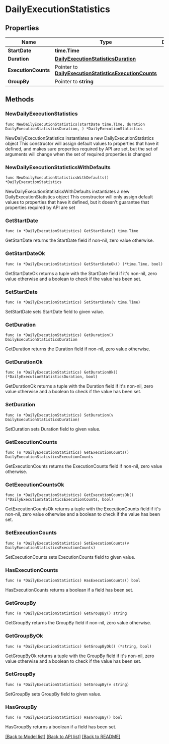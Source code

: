 # DailyExecutionStatistics

## Properties

Name | Type | Description | Notes
------------ | ------------- | ------------- | -------------
**StartDate** | **time.Time** |  | 
**Duration** | [**DailyExecutionStatisticsDuration**](DailyExecutionStatisticsDuration.md) |  | 
**ExecutionCounts** | Pointer to [**DailyExecutionStatisticsExecutionCounts**](DailyExecutionStatisticsExecutionCounts.md) |  | [optional] 
**GroupBy** | Pointer to **string** |  | [optional] 

## Methods

### NewDailyExecutionStatistics

`func NewDailyExecutionStatistics(startDate time.Time, duration DailyExecutionStatisticsDuration, ) *DailyExecutionStatistics`

NewDailyExecutionStatistics instantiates a new DailyExecutionStatistics object
This constructor will assign default values to properties that have it defined,
and makes sure properties required by API are set, but the set of arguments
will change when the set of required properties is changed

### NewDailyExecutionStatisticsWithDefaults

`func NewDailyExecutionStatisticsWithDefaults() *DailyExecutionStatistics`

NewDailyExecutionStatisticsWithDefaults instantiates a new DailyExecutionStatistics object
This constructor will only assign default values to properties that have it defined,
but it doesn't guarantee that properties required by API are set

### GetStartDate

`func (o *DailyExecutionStatistics) GetStartDate() time.Time`

GetStartDate returns the StartDate field if non-nil, zero value otherwise.

### GetStartDateOk

`func (o *DailyExecutionStatistics) GetStartDateOk() (*time.Time, bool)`

GetStartDateOk returns a tuple with the StartDate field if it's non-nil, zero value otherwise
and a boolean to check if the value has been set.

### SetStartDate

`func (o *DailyExecutionStatistics) SetStartDate(v time.Time)`

SetStartDate sets StartDate field to given value.


### GetDuration

`func (o *DailyExecutionStatistics) GetDuration() DailyExecutionStatisticsDuration`

GetDuration returns the Duration field if non-nil, zero value otherwise.

### GetDurationOk

`func (o *DailyExecutionStatistics) GetDurationOk() (*DailyExecutionStatisticsDuration, bool)`

GetDurationOk returns a tuple with the Duration field if it's non-nil, zero value otherwise
and a boolean to check if the value has been set.

### SetDuration

`func (o *DailyExecutionStatistics) SetDuration(v DailyExecutionStatisticsDuration)`

SetDuration sets Duration field to given value.


### GetExecutionCounts

`func (o *DailyExecutionStatistics) GetExecutionCounts() DailyExecutionStatisticsExecutionCounts`

GetExecutionCounts returns the ExecutionCounts field if non-nil, zero value otherwise.

### GetExecutionCountsOk

`func (o *DailyExecutionStatistics) GetExecutionCountsOk() (*DailyExecutionStatisticsExecutionCounts, bool)`

GetExecutionCountsOk returns a tuple with the ExecutionCounts field if it's non-nil, zero value otherwise
and a boolean to check if the value has been set.

### SetExecutionCounts

`func (o *DailyExecutionStatistics) SetExecutionCounts(v DailyExecutionStatisticsExecutionCounts)`

SetExecutionCounts sets ExecutionCounts field to given value.

### HasExecutionCounts

`func (o *DailyExecutionStatistics) HasExecutionCounts() bool`

HasExecutionCounts returns a boolean if a field has been set.

### GetGroupBy

`func (o *DailyExecutionStatistics) GetGroupBy() string`

GetGroupBy returns the GroupBy field if non-nil, zero value otherwise.

### GetGroupByOk

`func (o *DailyExecutionStatistics) GetGroupByOk() (*string, bool)`

GetGroupByOk returns a tuple with the GroupBy field if it's non-nil, zero value otherwise
and a boolean to check if the value has been set.

### SetGroupBy

`func (o *DailyExecutionStatistics) SetGroupBy(v string)`

SetGroupBy sets GroupBy field to given value.

### HasGroupBy

`func (o *DailyExecutionStatistics) HasGroupBy() bool`

HasGroupBy returns a boolean if a field has been set.


[[Back to Model list]](../README.md#documentation-for-models) [[Back to API list]](../README.md#documentation-for-api-endpoints) [[Back to README]](../README.md)


